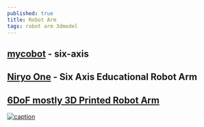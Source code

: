 ```yaml
---
published: true
title: Robot Arm
tags: robot arm 3dmodel
---
```

## [mycobot](https://www.elephantrobotics.com/en/mycobot-pi/) - six-axis

## [Niryo One](https://www.robotshop.com/en/niryo-one-six-axis-educational-robot-arm.html) - Six Axis Educational Robot Arm

## [6DoF mostly 3D Printed Robot Arm](https://www.youtube.com/watch?v=Citiq6Zfdu4)

[![caption](https://img.youtube.com/vi/Citiq6Zfdu4/0.jpg)](https://www.youtube.com/watch?v=Citiq6Zfdu4)
